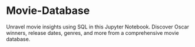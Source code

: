 # Movie-Database
Unravel movie insights using SQL in this Jupyter Notebook. Discover Oscar winners, release dates, genres, and more from a comprehensive movie database.
